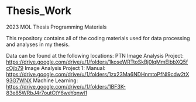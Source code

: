 # Thesis_Work
2023 MOL Thesis Programming Materials 

This repository contains all of the coding materials used for data processing and analyses in my thesis. 

Data can be found at the following locations: 
PTN Image Analysis Project: https://drive.google.com/drive/u/1/folders/1koseWRTtoSkBj0lqMmElbbXQ5fcOjb79 
Image Analysis Project 1: 
  Manual: https://drive.google.com/drive/u/1/folders/1zx23Ma6NDHnmtoPfNI9cdw2tX93G7WNX 
  Machine Learning: https://drive.google.com/drive/u/1/folders/1BF3K-83e85WRbJ4r7outCtY6weYqnwl1
